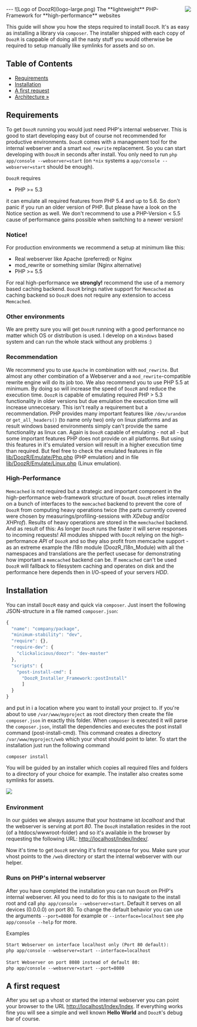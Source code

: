 <img src="https://avatars2.githubusercontent.com/u/514566?v=3&u=4615dfc4970d93dea5d3eaf996b7903ee6e24e20&s=140" align="right" />
---
![Logo of DoozR](logo-large.png)
The **lightweight** PHP-Framework for **high-performance** websites

This guide will show you how the steps required to install `DoozR`. It's as easy as installing a library via `composer`. The installer shipped with each copy of `DoozR` is cappable of doing all the nasty stuff you would otherwise be required to setup manually like symlinks for assets and so on.


## Table of Contents

- [Requirements](#requirements)
- [Installation](#installation)
- [A first request](#a-first-request)
- [Architecture »](../docs/ARCHITECTURE.md)


## Requirements

To get `DoozR` running you would just need PHP's internal webserver. This is good to start developing easy but of course not recommended for productive environments. `DoozR` comes with a management tool for the internal webserver and a smart `mod_rewrite` replacement. So you can start developing with `DoozR` in seconds after install. You only need to run `php app/console --webserver=start` (on `*nix` systems a `app/console --webserver=start` should be enough).  

`DoozR` requires 

 - PHP >= 5.3 

it can emulate all required features from PHP 5.4 and up to 5.6. So don't panic if you run an older version of PHP. But please have a look on the Notice section as well. We don't recommend to use a PHP-Version < 5.5 cause of performance gains possible when switching to a newer version! 


### Notice!

For production environments we recommend a setup at minimum like this:

 - Real webserver like Apache (preferred) or Nginx
 - mod_rewrite or something similar (Nginx alternative)
 - PHP >= 5.5

For real high-performance we **strongly!** recommend the use of a memory based caching backend. `DoozR` brings native support for `Memcached` as caching backend so `DoozR` does not require any extension to access `Memcached`. 


### Other environments

We are pretty sure you will get `DoozR` running with a good performance no matter which OS or distribution is used. I develop on a `Windows` based system and can run the whole stack without any problems :) 


### Recommendation

We recommend you to use `Apache` in combination with `mod_rewrite`. But almost any other combination of a Webserver and a `mod_rewrite`-compatible rewrite engine will do its job too. We also recommend you to use PHP 5.5 at minimum. By doing so will increase the speed of `DoozR` and reduce the execution time. `DoozR` is capable of emulating required PHP > 5.3 functionality in older versions but due emulation the execution time will increase unneccesary. This isn't really a requirement but a recommendation. PHP provides many important features like `/dev/urandom` or `get_all_headers()` (to name only two) only on linux platforms and as result windows based environments simply can't provide the same functionality as linux can. Again is `DoozR` capable of emulating - not all - but some important features PHP does not provide on all platforms. But using this features in it's emulated version will result in a higher execution time than required. But feel free to check the emulated features in file [lib/DoozR/Emulate/Php.php](https://github.com/clickalicious/DoozR/blob/master/lib/DoozR/Emulate/Php.php) (PHP emulation) and in file [lib/DoozR/Emulate/Linux.php](https://github.com/clickalicious/DoozR/blob/master/lib/DoozR/Emulate/Linux.php) (Linux emulation). 


### High-Performance

`Memcached` is not required but a strategic and important component in the high-performance web-framework structure of `DoozR`. `DoozR` relies internally on a bunch of interfaces to the `memcached` backend to prevent the core of `DoozR` from computing heavy operations twice (the parts currently covered were chosen by measurings/profiling-sessions with *XDebug* and/or *XHProf*). Results of heavy operations are stored in the `memchached` backend. And as result of this: As longer `DoozR` runs the faster it will serve responses to incoming requests! All modules shipped with `DoozR` relying on the high-performance *API* of `DoozR` and so they also profit from memcache support - as an extreme example the *I18n* module (DoozR_I18n_Module) with all the namespaces and translations are the perfect usecase for demonstrating how important a `memcached` backend can be. If `memcached` can't be used `DoozR` will fallback to filesystem caching and operates on disk and the performance here depends then in I/O-speed of your servers *HDD*.


## Installation

You can install `DoozR` easy and quick via `composer`. Just insert the following JSON-structure in a file named  `composer.json`:

```javascript
{
  "name": "company/package",
  "minimum-stability": "dev",
  "require": {},
  "require-dev": {
    "clickalicious/doozr": "dev-master"
  },
  "scripts": {
    "post-install-cmd": [
      "DoozR_Installer_Framework::postInstall"
      ]
  }
}
```

and put in i a location where you want to install your project to. If you're about to use `/var/www/myproject` as root directory then create the file `composer.json` in exactly this folder. When `composer` is executed it will parse the `composer.json`, install the dependencies and executes the post install command (post-install-cmd). This command creates a directory `/var/www/myproject/web` which your vhost should point to later. To start the installation just run the following command

    composer install

You will be guided by an installer which copies all required files and folders to a directory of your choice for example. The installer also creates some symlinks for assets. 

<img src="http://i.imgur.com/gkyNcpn.jpg" />

### Environment

In our guides we always assume that your hostname ist *localhost* and that the webserver is serving at port *80*. The `DoozR` installation resides in the root (of a htdocs/wwwroot-folder) and so it's available in the browser by requesting the following URL: [http://localhost/Index/Index/](http://localhost/Index/Index/).

Now it's time to get `DoozR` serving it's first response for you. Make sure your vhost points to the `/web` directory or start the 
internal webserver with our helper.

### Runs on PHP's internal webserver

After you have completed the installation you can run `DoozR` on PHP's internal webserver. All you need to do for this is to navigate to the install root and call `php app/console --webserver=start`. Default it serves on all devices (0.0.0.0) on port 80. To change the default behavior you can use the arguments `--port=8080` for example or `--interface=localhost` see `php app/console --help` for more.

Examples 

    Start Webserver on interface localhost only (Port 80 default):
    php app/console --webserver=start --interface=localhost

    Start Webserver on port 8080 instead of default 80:
    php app/console --webserver=start --port=8080

## A first request

After you set up a vhost or started the internal webserver you can point your browser to the URL [http://localhost/Index/Index](http://localhost/Index/Index). If everything works fine you will see a simple and well known **Hello World** and `DoozR`'s debug bar of course.

